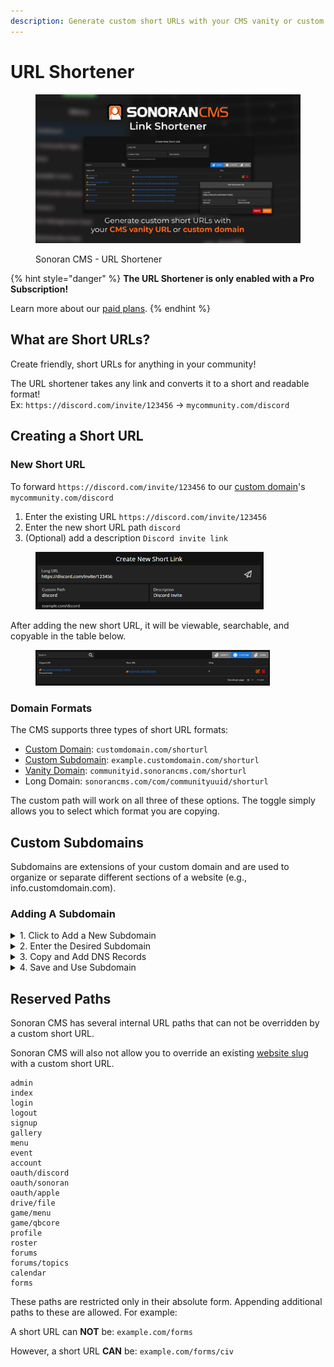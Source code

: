 ```yaml
---
description: Generate custom short URLs with your CMS vanity or custom domain!
---
```


# URL Shortener

<figure><img src="../../.gitbook/assets/rectangle_linkshort.png" alt=""><figcaption><p>Sonoran CMS - URL Shortener</p></figcaption></figure>

{% hint style="danger" %}
**The URL Shortener is only enabled with a Pro Subscription!**

Learn more about our [paid plans](../../pricing/pricing-faq/create-and-manage-a-subscription.md).
{% endhint %}

## What are Short URLs?

Create friendly, short URLs for anything in your community!

The URL shortener takes any link and converts it to a short and readable format!\
Ex: `https://discord.com/invite/123456` -> `mycommunity.com/discord`

## Creating a Short URL

### New Short URL

To forward `https://discord.com/invite/123456` to our [custom domain](../customization/custom-domain.md#custom-domain)'s `mycommunity.com/discord`

1. Enter the existing URL `https://discord.com/invite/123456`
2. Enter the new short URL path `discord`
3. (Optional) add a description `Discord invite link`

<figure><img src="../../.gitbook/assets/image (1) (1) (1) (1).png" alt="" width="365"><figcaption></figcaption></figure>

After adding the new short URL, it will be viewable, searchable, and copyable in the table below.

<figure><img src="../../.gitbook/assets/image (1) (1) (1) (1) (1).png" alt="" width="375"><figcaption></figcaption></figure>

### Domain Formats

The CMS supports three types of short URL formats:

* [Custom Domain](../customization/custom-domain.md#custom-domain): `customdomain.com/shorturl`
* [Custom Subdomain](url-shortener.md#custom-subdomains): `example.customdomain.com/shorturl`
* [Vanity Domain](../customization/custom-domain.md#vanity-urls): `communityid.sonorancms.com/shorturl`
* Long Domain: `sonorancms.com/com/communityuuid/shorturl`

The custom path will work on all three of these options. The toggle simply allows you to select which format you are copying.

## Custom Subdomains

Subdomains are extensions of your custom domain and are used to organize or separate different sections of a website (e.g., info.customdomain.com).

### Adding A Subdomain

<details>

<summary>1. Click to Add a New Subdomain</summary>

Click the `+` icon next to the short URL type selector.

<img src="../../.gitbook/assets/image (52).png" alt="URL Shortener: Add Subdomain" data-size="original">

</details>

<details>

<summary>2. Enter the Desired Subdomain</summary>

Enter your desired subdomain for your community's [configured custom domain](../customization/custom-domain.md#custom-domain).

Here, the subdomain is `links` and the custom domain is `sonoranrp.com`

<img src="../../.gitbook/assets/image (53).png" alt="URL Shortener: Subdomain Url" data-size="original">

</details>

<details>

<summary>3. Copy and Add DNS Records</summary>

Copy the information from the panel to create a `CNAME` and `TXT` DNS record.

<img src="../../.gitbook/assets/image (57).png" alt="" data-size="original">

The examples below show DNS management via Cloudflare.\
If you are unsure how to add a DNS record, contact your domain provider.

\
If you are using Cloudflare, **DISABLE the proxy mode** and set it to `DNS Only`

<img src="../../.gitbook/assets/image (55).png" alt="Cloudflare: Subdomain CNAME Record" data-size="original"><img src="../../.gitbook/assets/image (56).png" alt="Cloudflare: Subdomain TXT Record" data-size="original">

</details>

<details>

<summary>4. Save and Use Subdomain</summary>

After saving your new `CNAME` and `TXT` record, click `Add Link Subdomain` to verify the DNS records.

Note: _Depending on your DNS provider, there may be a cache delay before the DNS records are detected._

<img src="../../.gitbook/assets/image (58).png" alt="" data-size="original">

You can now select the custom domain in the `URL Type` drop-down to be used when creating a new short URL.

![](<../../.gitbook/assets/image (60).png>)

</details>

## Reserved Paths

Sonoran CMS has several internal URL paths that can not be overridden by a custom short URL.

Sonoran CMS will also not allow you to override an existing [website slug](../community-website/website-builder.md) with a custom short URL.

```
admin
index
login
logout
signup
gallery
menu
event
account
oauth/discord
oauth/sonoran
oauth/apple
drive/file
game/menu
game/qbcore
profile
roster
forums
forums/topics
calendar
forms
```

These paths are restricted only in their absolute form. Appending additional paths to these are allowed. For example:

A short URL can **NOT** be: `example.com/forms`

However, a short URL **CAN** be: `example.com/forms/civ`
